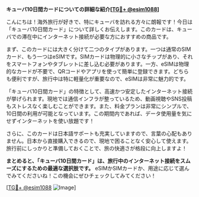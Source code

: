 **キューバ10日間カードについての詳細な紹介[[TG💪+ @esim1088](https://t.me/s/esim1088)]**

こんにちは！海外旅行が好きで、特にキューバを訪れる方々に朗報です！今日は「キューバ10日間カード」について詳しくお伝えします。このカードは、キューバでの滞在中にインターネット接続が必要な方におすすめの商品です。

まず、このカードには大きく分けて二つのタイプがあります。一つは通常のSIMカード、もう一つはeSIMです。SIMカードは物理的に小さなチップがあり、それをスマートフォンやタブレットに差し込む必要があります。一方、eSIMは物理的なカードが不要で、QRコードやアプリを使って簡単に登録できます。どちらも便利ですが、旅行中は特に軽量化が重要なので、eSIMは非常に魅力的です。

「キューバ10日間カード」の特徴として、高速かつ安定したインターネット接続が挙げられます。現地では通信インフラが整っているため、動画視聴やSNS投稿もストレスなく楽しむことができます。また、料金プランは非常にシンプルで、10日間の利用が可能となっています。この期間内であれば、データ使用量を気にせずインターネットを使い放題です！

さらに、このカードは日本語サポートも充実していますので、言葉の心配もありません。日本から直接購入できるので、現地で困ることなく安心して使えます。旅行前にしっかりと準備しておくことで、旅の快適さが格段に向上しますよ！

**まとめると、「キューバ10日間カード」は、旅行中のインターネット接続をスムーズにするための最適な選択肢です。** eSIMかSIMカードか、用途に応じて選んでみてくださいね！この機会にぜひチェックしてみてください！

[[TG💪+ @esim1088](https://t.me/s/esim1088) ![Image](https://i.postimg.cc/Y0z9fWf4/image.png)]